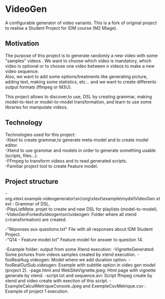 # VideoGen

A configurable generator of video variants. This is a fork of original project to realise a Student Project for IDM course (M2 Miage).

## Motivation

The purpose of this project is to generate randomly a new video with some "samples" videos . We want to choose which video is mandatory, which video is optional or to choose one video between n videos to make a new video sequence.  
Also, we want to add some options/treatments like generating picture, adding text, making some statistics, etc... and we want to create differents output formats (ffmpeg or M3U).  

This project allows to discover,to use, DSL by creating grammar, making model-to-text or model-to-model transformation, and learn to use some libraries for manipulate videos.  

## Technology
Technologies used for this project:  
-Xtext to create grammar,to generate meta-model and to create model editor.  
-Xtend to use grammar and models in order to generate something usable (scripts, files...).  
-FFmpeg to transform videos and to read generated scripts.  
-Familiar project tool to create Feature model.  

## Project structure

-org.xtext.example.videogenerator\src\org\xtext\example\mydsl\VideoGen.xtext : Grammar of DSL.  
-PlayListMeta: projet to create and new DSL for playlists (model-to-model).   
-VideoGenForked\videogen\src\videogen: Folder where all xtend (=transformation) are created.  
  
-"Réponses aux questions.txt" File with all responses about IDM Student Project.  
-"Q14 - Feature model.txt" Feature model for answer to question 14. 
 
-Example folder: output from some Xtend execution: 
	-VignetteGenerated: Some pictures from videos samples created by xtend execution.
	-fooRealAug.videogen: Model where we add duration option. 
	-fooRealOutSub.videogen: Example with subtitle option in video gen model (project 2).
	-page.html and WebSiteVignette.jpeg: Html page with vignette generate by xtend.
	-script.txt and sequence.avi: Script ffmpeg create by xtend and video create with exection of this script.
	-ExampleCalculMetriqueConsole.Jpeg and ExempleCsvMetrique.csv : Example of project 1 execution.



